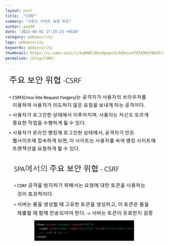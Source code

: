 ```yaml
---
layout: post
title:  "CSRF"
summary: "크로스 사이트 요청 위조"
author: yoo94
date: '2023-04-01 17:35:23 +0530'
category: websecurity
tags: websecurity
keywords: websecurity
thumbnail: https://i.namu.wiki/i/kq9NDC2Dsxbpqwn1L4dDwjo4fH7A9Rb76kbTrqpRirwq1VjPHDyr0Rp_P_Y0MhxFadKjqT5yBClhRDIWxapZNIdIrW8EkbT6KVv90O9wZqZ0ouYllY8gkIa39etQZDdg1d2fR6odJZ7_hYgF4FaLXg.webp
permalink: /blog/CSRF/
---
```


<img src="/postImg/Pasted image 20240205203346.png" alt="Pasted image 20240205203346.png" style="max-width:100%;">
<img src="/postImg/Pasted image 20240205203424.png" alt="Pasted image 20240205203424.png" style="max-width:100%;">

